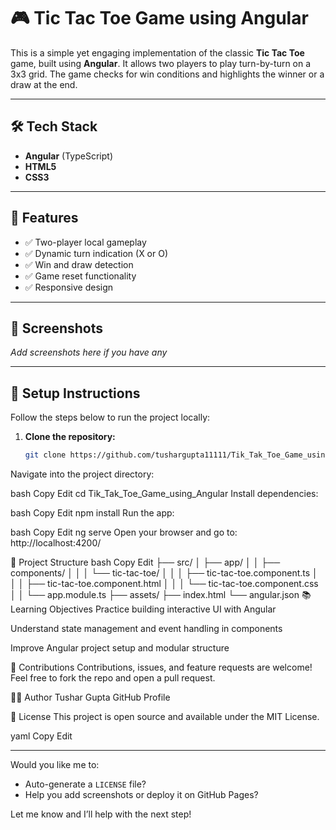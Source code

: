 # 🎮 Tic Tac Toe Game using Angular

This is a simple yet engaging implementation of the classic **Tic Tac Toe** game, built using **Angular**. It allows two players to play turn-by-turn on a 3x3 grid. The game checks for win conditions and highlights the winner or a draw at the end.

---

## 🛠️ Tech Stack

- **Angular** (TypeScript)
- **HTML5**
- **CSS3**

---

## 🚀 Features

- ✅ Two-player local gameplay
- ✅ Dynamic turn indication (X or O)
- ✅ Win and draw detection
- ✅ Game reset functionality
- ✅ Responsive design

---

## 📸 Screenshots

_Add screenshots here if you have any_

---

## 🔧 Setup Instructions

Follow the steps below to run the project locally:

1. **Clone the repository:**

   ```bash
   git clone https://github.com/tushargupta11111/Tik_Tak_Toe_Game_using_Angular.git
Navigate into the project directory:

bash
Copy
Edit
cd Tik_Tak_Toe_Game_using_Angular
Install dependencies:

bash
Copy
Edit
npm install
Run the app:

bash
Copy
Edit
ng serve
Open your browser and go to:
http://localhost:4200/

📂 Project Structure
bash
Copy
Edit
├── src/
│   ├── app/
│   │   ├── components/
│   │   │   └── tic-tac-toe/
│   │   │       ├── tic-tac-toe.component.ts
│   │   │       ├── tic-tac-toe.component.html
│   │   │       └── tic-tac-toe.component.css
│   │   └── app.module.ts
├── assets/
├── index.html
└── angular.json
📚 Learning Objectives
Practice building interactive UI with Angular

Understand state management and event handling in components

Improve Angular project setup and modular structure

🙌 Contributions
Contributions, issues, and feature requests are welcome!
Feel free to fork the repo and open a pull request.

🧑‍💻 Author
Tushar Gupta
GitHub Profile

📄 License
This project is open source and available under the MIT License.

yaml
Copy
Edit

---

Would you like me to:
- Auto-generate a `LICENSE` file?
- Help you add screenshots or deploy it on GitHub Pages?

Let me know and I’ll help with the next step!
